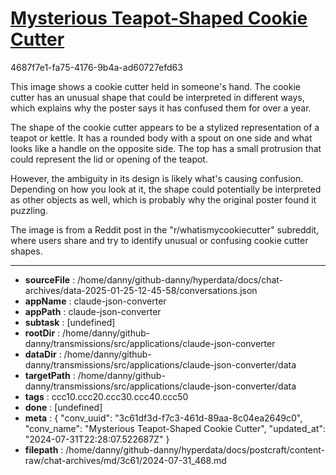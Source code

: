 # [Mysterious Teapot-Shaped Cookie Cutter](https://claude.ai/chat/3c61df3d-f7c3-461d-89aa-8c04ea2649c0)

4687f7e1-fa75-4176-9b4a-ad60727efd63

 This image shows a cookie cutter held in someone's hand. The cookie cutter has an unusual shape that could be interpreted in different ways, which explains why the poster says it has confused them for over a year.

The shape of the cookie cutter appears to be a stylized representation of a teapot or kettle. It has a rounded body with a spout on one side and what looks like a handle on the opposite side. The top has a small protrusion that could represent the lid or opening of the teapot.

However, the ambiguity in its design is likely what's causing confusion. Depending on how you look at it, the shape could potentially be interpreted as other objects as well, which is probably why the original poster found it puzzling.

The image is from a Reddit post in the "r/whatismycookiecutter" subreddit, where users share and try to identify unusual or confusing cookie cutter shapes.

---

* **sourceFile** : /home/danny/github-danny/hyperdata/docs/chat-archives/data-2025-01-25-12-45-58/conversations.json
* **appName** : claude-json-converter
* **appPath** : claude-json-converter
* **subtask** : [undefined]
* **rootDir** : /home/danny/github-danny/transmissions/src/applications/claude-json-converter
* **dataDir** : /home/danny/github-danny/transmissions/src/applications/claude-json-converter/data
* **targetPath** : /home/danny/github-danny/transmissions/src/applications/claude-json-converter/data
* **tags** : ccc10.ccc20.ccc30.ccc40.ccc50
* **done** : [undefined]
* **meta** : {
  "conv_uuid": "3c61df3d-f7c3-461d-89aa-8c04ea2649c0",
  "conv_name": "Mysterious Teapot-Shaped Cookie Cutter",
  "updated_at": "2024-07-31T22:28:07.522687Z"
}
* **filepath** : /home/danny/github-danny/hyperdata/docs/postcraft/content-raw/chat-archives/md/3c61/2024-07-31_468.md